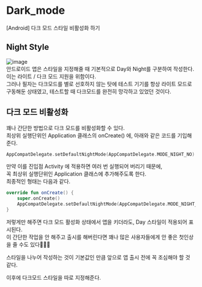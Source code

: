 # Dark_mode
[Android] 다크 모드 스타일 비활성화 하기

## Night Style
![image](https://github.com/chihyeonwon/Dark_mode/assets/58906858/615c246f-953a-4103-ab89-fe7245aaf8ec)     
안드로이드 앱은 스타일을 지정해줄 때 기본적으로 Day와 Night를 구분하여 작성한다. 이는 라이트 / 다크 모드 지원을 위함이다.       
그러나 필자는 다크모드를 별로 선호하지 않는 탓에 테스트 기기를 항상 라이트 모드로 구동해둔 상태였고, 
테스트할 때 다크모드를 완전히 망각하고 있었던 것이다.    

## 다크 모드 비활성화
꽤나 간단한 방법으로 다크 모드를 비활성화할 수 있다.      
최상위 실행단위인 Application 클래스의 onCreate() 에, 아래와 같은 코드를 기입해준다.       
```kotlin
AppCompatDelegate.setDefaultNightMode(AppCompatDelegate.MODE_NIGHT_NO)
```
만약 이를 진입점 Activity 에 적용하면 여러 번 실행되어 버리기 때문에,     
꼭 최상위 실행단위인 Application 클래스에 추가해주도록 한다.    
최종적인 형태는 다음과 같다.     
```kotlin
override fun onCreate() {
    super.onCreate()
    AppCompatDelegate.setDefaultNightMode(AppCompatDelegate.MODE_NIGHT_NO)
}
```
저렇게만 해주면 다크 모드 활성화 상태에서 앱을 키더라도, Day 스타일이 적용되어 표시된다.    
이 간단한 작업을 안 해주고 출시를 해버린다면 꽤나 많은 사용자들에게 안 좋은 첫인상을 줄 수도 있다🤦🏻‍♂️    

스타일을 나누어 작성하는 것이 기본값인 만큼 앞으로 앱 출시 전에 꼭 조심해야 할 것 같다.      

이후에 다크모드 스타일을 따로 지정해준다.      
